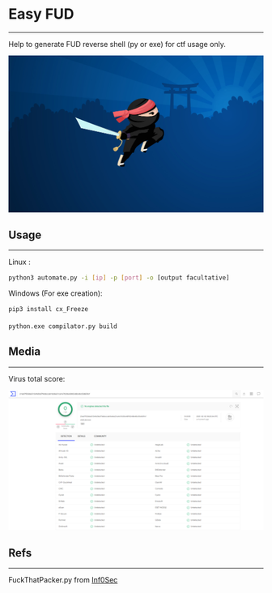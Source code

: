 # Easy FUD
----------------------------


Help to generate FUD reverse shell (py or exe) for ctf usage only.

![Alt text](images/ninja.jpg)

## Usage
-------------------------
Linux :

```sh
python3 automate.py -i [ip] -p [port] -o [output facultative]
```

Windows (For exe creation):

```sh
pip3 install cx_Freeze

python.exe compilator.py build
```

## Media
-----------------------------------
Virus total score:

![](images/capture1.PNG)

## Refs
-----------------------------------
FuckThatPacker.py from [Inf0Sec](https://github.com/Unknow101/FuckThatPacker)
